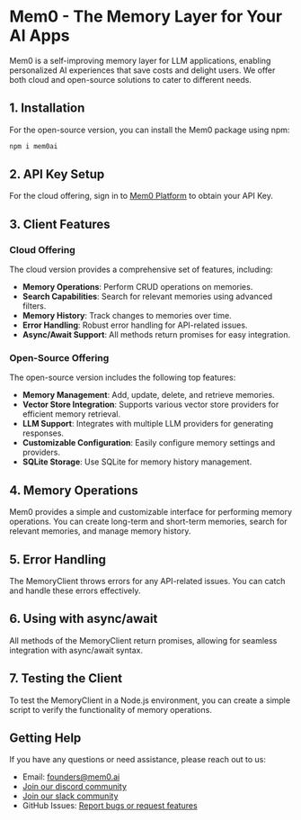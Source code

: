 # Mem0 - The Memory Layer for Your AI Apps

Mem0 is a self-improving memory layer for LLM applications, enabling personalized AI experiences that save costs and delight users. We offer both cloud and open-source solutions to cater to different needs.

## 1. Installation

For the open-source version, you can install the Mem0 package using npm:

```bash
npm i mem0ai
```

## 2. API Key Setup

For the cloud offering, sign in to [Mem0 Platform](https://app.mem0.ai/dashboard/api-keys) to obtain your API Key.

## 3. Client Features

### Cloud Offering

The cloud version provides a comprehensive set of features, including:

- **Memory Operations**: Perform CRUD operations on memories.
- **Search Capabilities**: Search for relevant memories using advanced filters.
- **Memory History**: Track changes to memories over time.
- **Error Handling**: Robust error handling for API-related issues.
- **Async/Await Support**: All methods return promises for easy integration.

### Open-Source Offering

The open-source version includes the following top features:

- **Memory Management**: Add, update, delete, and retrieve memories.
- **Vector Store Integration**: Supports various vector store providers for efficient memory retrieval.
- **LLM Support**: Integrates with multiple LLM providers for generating responses.
- **Customizable Configuration**: Easily configure memory settings and providers.
- **SQLite Storage**: Use SQLite for memory history management.

## 4. Memory Operations

Mem0 provides a simple and customizable interface for performing memory operations. You can create long-term and short-term memories, search for relevant memories, and manage memory history.

## 5. Error Handling

The MemoryClient throws errors for any API-related issues. You can catch and handle these errors effectively.

## 6. Using with async/await

All methods of the MemoryClient return promises, allowing for seamless integration with async/await syntax.

## 7. Testing the Client

To test the MemoryClient in a Node.js environment, you can create a simple script to verify the functionality of memory operations.

## Getting Help

If you have any questions or need assistance, please reach out to us:

- Email: founders@mem0.ai
- [Join our discord community](https://mem0.ai/discord)
- [Join our slack community](https://mem0.ai/slack)
- GitHub Issues: [Report bugs or request features](https://github.com/mem0ai/mem0ai-node/issues)
